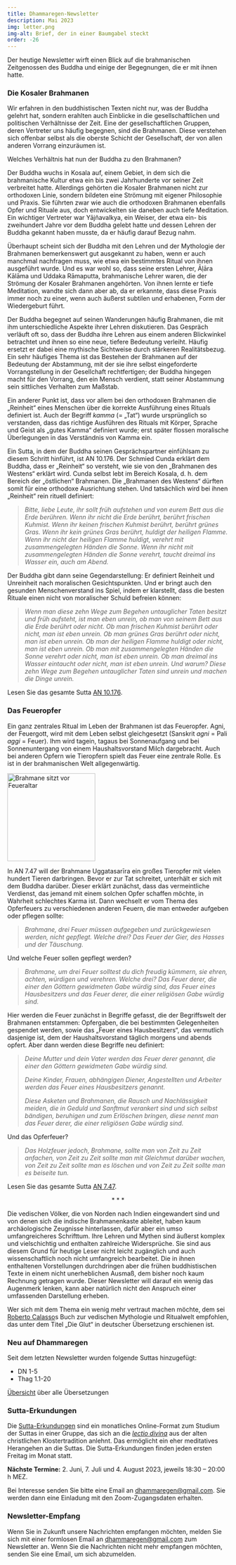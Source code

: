 ```yaml
---
title: Dhammaregen-Newsletter
description: Mai 2023
img: letter.png
img-alt: Brief, der in einer Baumgabel steckt
order: -26
---
```


Der heutige Newsletter wirft einen Blick auf die brahmanischen Zeitgenossen des Buddha und einige der Begegnungen, die er mit ihnen hatte.

### Die Kosaler Brahmanen

Wir erfahren in den buddhistischen Texten nicht nur, was der Buddha gelehrt hat, sondern erahlten auch Einblicke in die gesellschaftlichen und politischen Verhältnisse der Zeit. Eine der gesellschaftlichen Gruppen, deren Vertreter uns häufig begegnen, sind die Brahmanen. Diese verstehen sich offenbar selbst als die oberste Schicht der Gesellschaft, der von allen anderen Vorrang einzuräumen ist.

Welches Verhältnis hat nun der Buddha zu den Brahmanen?

Der Buddha wuchs in Kosala auf, einem Gebiet, in dem sich die brahmanische Kultur etwa ein bis zwei Jahrhunderte vor seiner Zeit verbreitet hatte. Allerdings gehörten die Kosaler Brahmanen nicht zur orthodoxen Linie, sondern bildeten eine Strömung mit eigener Philosophie und Praxis. Sie führten zwar wie auch die orthodoxen Brahmanen ebenfalls Opfer und Rituale aus, doch entwickelten sie daneben auch tiefe Meditation. Ein wichtiger Vertreter war Yājñavalkya, ein Weiser, der etwa ein- bis zweihundert Jahre vor dem Buddha gelebt hatte und dessen Lehren der Buddha gekannt haben musste, da er häufig darauf Bezug nahm.

Überhaupt scheint sich der Buddha mit den Lehren und der Mythologie der Brahmanen bemerkenswert gut ausgekannt zu haben, wenn er auch manchmal nachfragen muss, wie etwa ein bestimmtes Ritual von ihnen ausgeführt wurde. Und es war wohl so, dass seine ersten Lehrer, Āḷāra Kālāma und Uddaka Rāmaputta, brahmanische Lehrer waren, die der Strömung der Kosaler Brahmanen angehörten. Von ihnen lernte er tiefe Meditation, wandte sich dann aber ab, da er erkannte, dass diese Praxis immer noch zu einer, wenn auch äußerst subtilen und erhabenen, Form der Wiedergeburt führt.

Der Buddha begegnet auf seinen Wanderungen häufig Brahmanen, die mit ihm unterschiedliche Aspekte ihrer Lehren diskutieren. Das Gespräch verläuft oft so, dass der Buddha ihre Lehren aus einem anderen Blickwinkel betrachtet und ihnen so eine neue, tiefere Bedeutung verleiht. Häufig ersetzt er dabei eine mythische Sichtweise durch stärkeren Realitätsbezug. Ein sehr häufiges Thema ist das Bestehen der Brahmanen auf der Bedeutung der Abstammung, mit der sie ihre selbst eingeforderte Vorrangstellung in der Gesellchaft rechtfertigen; der Buddha hingegen macht für den Vorrang, den ein Mensch verdient, statt seiner Abstammung sein sittliches Verhalten zum Maßstab.

Ein anderer Punkt ist, dass vor allem bei den orthodoxen Brahmanen die „Reinheit“ eines Menschen über die korrekte Ausführung eines Rituals definiert ist. Auch der Begriff *kamma* (= „Tat“) wurde ursprünglich so verstanden, dass das richtige Ausführen des Rituals mit Körper, Sprache und Geist als „gutes Kamma“ definiert wurde; erst später flossen moralische Überlegungen in das Verständnis von Kamma ein.

Ein Sutta, in dem der Buddha seinen Gesprächspartner einfühlsam zu diesem Schritt hinführt, ist AN 10.176. Der Schmied Cunda erklärt dem Buddha, dass er „Reinheit“ so versteht, wie sie von den „Brahmanen des Westens“ erklärt wird. Cunda selbst lebt im Bereich Kosala, d. h. dem Bereich der „östlichen“ Brahmanen. Die „Brahmanen des Westens“ dürften somit für eine orthodoxe Ausrichtung stehen. Und tatsächlich wird bei ihnen „Reinheit“ rein rituell definiert:

>*Bitte, liebe Leute, ihr sollt früh aufstehen und von eurem Bett aus die Erde berühren. Wenn ihr nicht die Erde berührt, berührt frischen Kuhmist. Wenn ihr keinen frischen Kuhmist berührt, berührt grünes Gras. Wenn ihr kein grünes Gras berührt, huldigt der heiligen Flamme. Wenn ihr nicht der heiligen Flamme huldigt, verehrt mit zusammengelegten Händen die Sonne. Wenn ihr nicht mit zusammengelegten Händen die Sonne verehrt, taucht dreimal ins Wasser ein, auch am Abend.*

Der Buddha gibt dann seine Gegendarstellung: Er definiert Reinheit und Unreinheit nach moralischen Gesichtspunkten. Und er bringt auch den gesunden Menschenverstand ins Spiel, indem er klarstellt, dass die besten Rituale einen nicht von moralischer Schuld befreien können:

>*Wenn man diese zehn Wege zum Begehen untauglicher Taten besitzt und früh aufsteht, ist man eben unrein, ob man von seinem Bett aus die Erde berührt oder nicht. Ob man frischen Kuhmist berührt oder nicht, man ist eben unrein. Ob man grünes Gras berührt oder nicht, man ist eben unrein. Ob man der heiligen Flamme huldigt oder nicht, man ist eben unrein. Ob man mit zusammengelegten Händen die Sonne verehrt oder nicht, man ist eben unrein. Ob man dreimal ins Wasser eintaucht oder nicht, man ist eben unrein. Und warum? Diese zehn Wege zum Begehen untauglicher Taten sind unrein und machen die Dinge unrein.*

Lesen Sie das gesamte Sutta [AN 10.176](#/sutta/an10.176/de/sabbamitta).

### Das Feueropfer

Ein ganz zentrales Ritual im Leben der Brahmanen ist das Feueropfer. Agni, der Feuergott, wird mit dem Leben selbst gleichgesetzt (Sanskrit *agni* = Pali *aggi* = Feuer). Ihm wird tagein, tagaus bei Sonnenaufgang und bei Sonnenuntergang von einem Haushaltsvorstand Milch dargebracht. Auch bei anderen Opfern wie Tieropfern spielt das Feuer eine zentrale Rolle. Es ist in der brahmanischen Welt allgegenwärtig.

<a title="agnihotra auf blogspot.com: Brahmane vor Feueraltar" href="https://3.bp.blogspot.com/-CbU4ou3uXSM/VgUMjqlHLyI/AAAAAAAALBs/rtPyxdqiP4Y/s1600/agnihotra.JPG"><img height="200" alt="Brahmane sitzt vor Feueraltar" src="https://3.bp.blogspot.com/-CbU4ou3uXSM/VgUMjqlHLyI/AAAAAAAALBs/rtPyxdqiP4Y/s1600/agnihotra.JPG"></a>

In AN 7.47 will der Brahmane Uggatasarīra ein großes Tieropfer mit vielen hundert Tieren darbringen. Bevor er zur Tat schreitet, unterhält er sich mit dem Buddha darüber. Dieser erklärt zunächst, dass das vermeintliche Verdienst, das jemand mit einem solchen Opfer schaffen möchte, in Wahrheit schlechtes Karma ist. Dann wechselt er vom Thema des Opferfeuers zu verschiedenen anderen Feuern, die man entweder aufgeben oder pflegen sollte:

>*Brahmane, drei Feuer müssen aufgegeben und zurückgewiesen werden, nicht gepflegt. Welche drei? Das Feuer der Gier, des Hasses und der Täuschung.*

Und welche Feuer sollen gepflegt werden?

>*Brahmane, um drei Feuer solltest du dich freudig kümmern, sie ehren, achten, würdigen und verehren. Welche drei? Das Feuer derer, die einer den Göttern gewidmeten Gabe würdig sind, das Feuer eines Hausbesitzers und das Feuer derer, die einer religiösen Gabe würdig sind.*

Hier werden die Feuer zunächst in Begriffe gefasst, die der Begriffswelt der Brahmanen entstammen: Opfergaben, die bei bestimmten Gelegenheiten gespendet werden, sowie das „Feuer eines Hausbesitzers“, das vermutlich dasjenige ist, dem der Haushaltsvorstand täglich morgens und abends opfert. Aber dann werden diese Begriffe neu definiert:

>*Deine Mutter und dein Vater werden das Feuer derer genannt, die einer den Göttern gewidmeten Gabe würdig sind.*
>
>*Deine Kinder, Frauen, abhängigen Diener, Angestellten und Arbeiter werden das Feuer eines Hausbesitzers genannt.*
>
>*Diese Asketen und Brahmanen, die Rausch und Nachlässigkeit meiden, die in Geduld und Sanftmut verankert sind und sich selbst bändigen, beruhigen und zum Erlöschen bringen, diese nennt man das Feuer derer, die einer religiösen Gabe würdig sind.*

Und das Opferfeuer?

>*Das Holzfeuer jedoch, Brahmane, sollte man von Zeit zu Zeit anfachen, von Zeit zu Zeit sollte man mit Gleichmut darüber wachen, von Zeit zu Zeit sollte man es löschen und von Zeit zu Zeit sollte man es beiseite tun.*

Lesen Sie das gesamte Sutta [AN 7.47](#/sutta/an7.47/de/sabbamitta).

<div style="text-align: center;">* * *</div>

Die vedischen Völker, die von Norden nach Indien eingewandert sind und von denen sich die indische Brahmanenkaste ableitet, haben kaum archäologische Zeugnisse hinterlassen, dafür aber ein umso umfangreicheres Schrifttum. Ihre Lehren und Mythen sind äußerst komplex und vielschichtig und enthalten zahlreiche Widersprüche. Sie sind aus diesem Grund für heutige Leser nicht leicht zugänglich und auch wissenschaftlich noch nicht umfangreich bearbeitet. Die in ihnen enthaltenen Vorstellungen durchdringen aber die frühen buddhistischen Texte in einem nicht unerheblichen Ausmaß, dem bisher noch kaum Rechnung getragen wurde. Dieser Newsletter will darauf ein wenig das Augenmerk lenken, kann aber natürlich nicht den Anspruch einer umfassenden Darstellung erheben.

Wer sich mit dem Thema ein wenig mehr vertraut machen möchte, dem sei [Roberto Calasso](https://de.wikipedia.org/wiki/Roberto_Calasso)s Buch zur vedischen Mythologie und Ritualwelt empfohlen, das unter dem Titel „Die Glut“ in deutscher Übersetzung erschienen ist.

### Neu auf Dhammaregen

Seit dem letzten Newsletter wurden folgende Suttas hinzugefügt:

- DN 1-5
- Thag 1.1-20

[Übersicht](#wiki/uebersetzung/uebersicht) über alle Übersetzungen

### Sutta-Erkundungen 

Die [Sutta-Erkundungen](#/wiki/erkundung) sind ein monatliches Online-Format zum Studium der Suttas in einer Gruppe, das sich an die [*lectio divina*](https://de.wikipedia.org/wiki/Lectio_divina) aus der alten christlichen Klostertradition anlehnt. Das ermöglicht ein eher meditatives Herangehen an die Suttas. Die Sutta-Erkundungen finden jeden ersten Freitag im Monat statt. 

**Nächste Termine:** 2. Juni, 7. Juli und 4. August 2023, jeweils 18:30 – 20:00 h MEZ.

Bei Interesse senden Sie bitte eine Email an [dhammaregen@gmail.com](mailto:dhammaregen@gmail.com). Sie werden dann eine Einladung mit den Zoom-Zugangsdaten erhalten.

### Newsletter-Empfang

Wenn Sie in Zukunft unsere Nachrichten empfangen möchten, melden Sie sich mit einer formlosen Email an [dhammaregen@gmail.com](mailto:dhammaregen@gmail.com) zum Newsletter an. Wenn Sie die Nachrichten nicht mehr empfangen möchten, senden Sie eine Email, um sich abzumelden.
